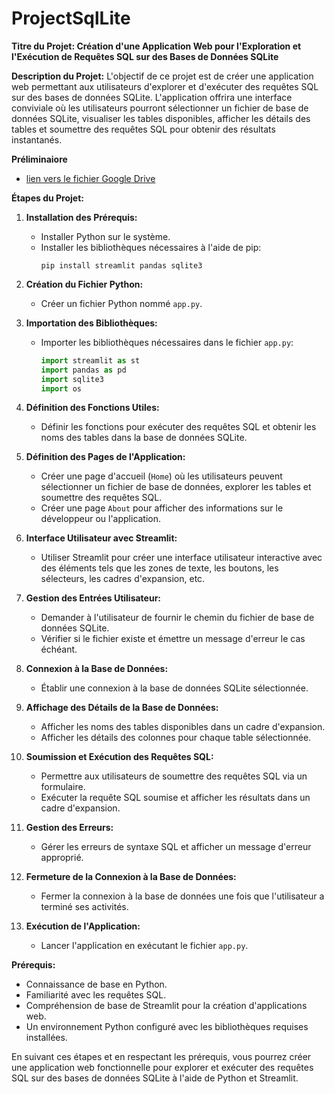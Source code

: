 # ProjectSqlLite
**Titre du Projet: Création d'une Application Web pour l'Exploration et l'Exécution de Requêtes SQL sur des Bases de Données SQLite**

**Description du Projet:**
L'objectif de ce projet est de créer une application web permettant aux utilisateurs d'explorer et d'exécuter des requêtes SQL sur des bases de données SQLite. L'application offrira une interface conviviale où les utilisateurs pourront sélectionner un fichier de base de données SQLite, visualiser les tables disponibles, afficher les détails des tables et soumettre des requêtes SQL pour obtenir des résultats instantanés.

**Préliminaiore**
* [lien vers le fichier Google Drive](https://drive.google.com/file/d/158QczWn-TwY6TlCo87qZr54FS2iq3376/view?usp=sharing)

**Étapes du Projet:**

1. **Installation des Prérequis:**
   - Installer Python sur le système.
   - Installer les bibliothèques nécessaires à l'aide de pip:
     ```
     pip install streamlit pandas sqlite3
     ```

2. **Création du Fichier Python:**
   - Créer un fichier Python nommé `app.py`.

3. **Importation des Bibliothèques:**
   - Importer les bibliothèques nécessaires dans le fichier `app.py`:
     ```python
     import streamlit as st
     import pandas as pd
     import sqlite3
     import os
     ```

4. **Définition des Fonctions Utiles:**
   - Définir les fonctions pour exécuter des requêtes SQL et obtenir les noms des tables dans la base de données SQLite.

5. **Définition des Pages de l'Application:**
   - Créer une page d'accueil (`Home`) où les utilisateurs peuvent sélectionner un fichier de base de données, explorer les tables et soumettre des requêtes SQL.
   - Créer une page `About` pour afficher des informations sur le développeur ou l'application.

6. **Interface Utilisateur avec Streamlit:**
   - Utiliser Streamlit pour créer une interface utilisateur interactive avec des éléments tels que les zones de texte, les boutons, les sélecteurs, les cadres d'expansion, etc.

7. **Gestion des Entrées Utilisateur:**
   - Demander à l'utilisateur de fournir le chemin du fichier de base de données SQLite.
   - Vérifier si le fichier existe et émettre un message d'erreur le cas échéant.

8. **Connexion à la Base de Données:**
   - Établir une connexion à la base de données SQLite sélectionnée.

9. **Affichage des Détails de la Base de Données:**
   - Afficher les noms des tables disponibles dans un cadre d'expansion.
   - Afficher les détails des colonnes pour chaque table sélectionnée.

10. **Soumission et Exécution des Requêtes SQL:**
    - Permettre aux utilisateurs de soumettre des requêtes SQL via un formulaire.
    - Exécuter la requête SQL soumise et afficher les résultats dans un cadre d'expansion.

11. **Gestion des Erreurs:**
    - Gérer les erreurs de syntaxe SQL et afficher un message d'erreur approprié.

12. **Fermeture de la Connexion à la Base de Données:**
    - Fermer la connexion à la base de données une fois que l'utilisateur a terminé ses activités.

13. **Exécution de l'Application:**
    - Lancer l'application en exécutant le fichier `app.py`.

**Prérequis:**
- Connaissance de base en Python.
- Familiarité avec les requêtes SQL.
- Compréhension de base de Streamlit pour la création d'applications web.
- Un environnement Python configuré avec les bibliothèques requises installées.

En suivant ces étapes et en respectant les prérequis, vous pourrez créer une application web fonctionnelle pour explorer et exécuter des requêtes SQL sur des bases de données SQLite à l'aide de Python et Streamlit.
